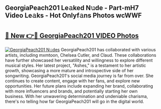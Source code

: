 ## GeorgiaPeach201 Le𝚊ked N𝚞de - Part-mH7 Video Le𝚊ks - Hot Onlyf𝚊ns Photos wcWWF

# <h2><a href="http://ab65108.deff.icu/?id=GeorgiaPeach201">🔗 New 👉🔴 GeorgiaPeach201 VIDEO Photos</a></h2>

[![GeorgiaPeach201 N𝚞des](https://i.imgur.com/rIISA9y.gif)](http://ab65108.deff.icu/?id=GeorgiaPeach201)
GeorgiaPeach201 has collaborated with various artists, including mxmtoon, Chelsea Cutler, and Claud. These collaborations have further showcased her versatility and willingness to explore different musical styles. Her latest project, "Ashes," is a testament to her artistic growth, showcasing a more mature and introspective side of her songwriting. GeorgiaPeach201's social media journey is far from over. She continues to create content, engage with her fans, and explore new opportunities. Her future plans include expanding her brand, collaborating with more influencers and brands, and potentially starting her own business. With her unwavering determination and undeniable charisma, there's no telling how far GeorgiaPeach201 will go in the digital world.
